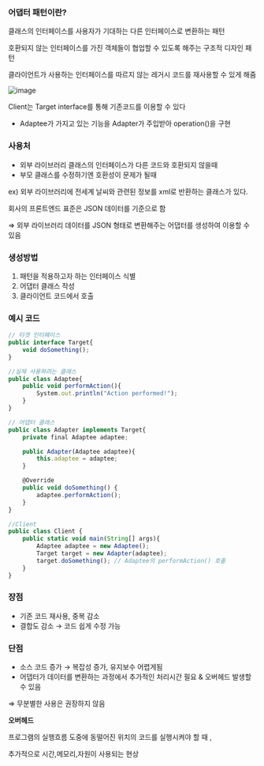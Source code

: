 ### 어댑터 패턴이란?

클래스의 인터페이스를 사용자가 기대하는 다른 인터페이스로 변환하는 패턴

호환되지 않는 인터페이스를 가진 객체들이 협업할 수 있도록 해주는 구조적 디자인 패턴

클라이언트가 사용하는 인터페이스를 따르지 않는 레거시 코드를 재사용할 수 있게 해줌

![image](https://github.com/Lee-Areum/CodingAndCSstudy/assets/72062916/38855497-7318-4aad-afc7-35d8b67536ff)


Client는 Target interface를 통해 기존코드를 이용할 수 있다

- Adaptee가 가지고 있는 기능을 Adapter가 주입받아 operation()을 구현

### 사용처

- 외부 라이브러리 클래스의 인터페이스가 다른 코드와 호환되지 않을때
- 부모 클래스를 수정하기엔 호환성이 문제가 될때

ex) 외부 라이브러리에 전세계 날씨와 관련된 정보를 xml로 반환하는 클래스가 있다.

회사의 프론트엔드 표준은 JSON 데이터를 기준으로 함

⇒ 외부 라이브러리 데이터를 JSON 형태로 변환해주는 어댑터를 생성하여 이용할 수 있음

### 생성방법

1. 패턴을 적용하고자 하는 인터페이스 식별
2. 어댑터 클래스 작성
3. 클라이언트 코드에서 호출

### 예시 코드

```jsx
// 타겟 인터페이스 
public interface Target{
	void doSomething();
}

//실제 사용하려는 클래스
public class Adaptee{
	public void performAction(){
		System.out.println("Action performed!");
	}
}

// 어댑터 클래스
public class Adapter implements Target{
	private final Adaptee adaptee;

	public Adapter(Adaptee adaptee){
		this.adaptee = adaptee;
	}

	@Override
	public void doSomething() {
		adaptee.performAction();
	}
}

//Client
public class Client {
	public static void main(String[] args){
		Adaptee adaptee = new Adaptee();
		Target target = new Adapter(adaptee);
		target.doSomething(); // Adaptee의 performAction() 호출
	}
}
```

### 장점

- 기존 코드 재사용, 중복 감소
- 결합도 감소 → 코드 쉽게 수정 가능

### 단점

- 소스 코드 증가 → 복잡성 증가, 유지보수 어렵게됨
- 어뎁터가 데이터를 변환하는 과정에서 추가적인 처리시간 필요 & 오버헤드 발생할 수 있음

⇒ 무분별한 사용은 권장하지 않음

**오버헤드**

프로그램의 실행흐름 도중에 동떨어진 위치의 코드를 실행시켜야 할 때 , 

추가적으로 시간,메모리,자원이 사용되는 현상
